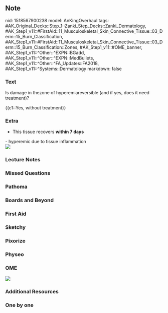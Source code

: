 ## Note
nid: 1518567900238
model: AnKingOverhaul
tags: #AK_Original_Decks::Step_1::Zanki_Step_Decks::Zanki_Dermatology, #AK_Step1_v11::#FirstAid::11_Musculoskeletal_Skin_Connective_Tissue::03_Derm::15_Burn_Classification, #AK_Step1_v11::#FirstAid::11_Musculoskeletal_Skin_Connective_Tissue::03_Derm::15_Burn_Classification::Zones, #AK_Step1_v11::#OME_banner, #AK_Step1_v11::^Other::^EXPN::BGadd, #AK_Step1_v11::^Other::^EXPN::MedBullets, #AK_Step1_v11::^Other::^FA_Updates::FA2018, #AK_Step1_v11::^Systems::Dermatology
markdown: false

### Text
Is damage in thezone of hyperemiareversible (and if yes, does it
need treatment)?
<div>
  {{c1::Yes, without treatment}}
</div>

### Extra
- This tissue recovers <b>within 7 days</b>
<div>
  - hyperemic due to tissue inflammation
</div>
<div>
  <b><img src="paste-145517786955777.jpg"></b>
</div>

### Lecture Notes


### Missed Questions


### Pathoma


### Boards and Beyond


### First Aid


### Sketchy


### Pixorize


### Physeo


### OME
<div class="ome-widget">
  <a href="https://onlinemeded.org?ref=anki"><img src=
  "_OME_AnkiFlashcards_General_3.png"></a>
</div>

### Additional Resources


### One by one

